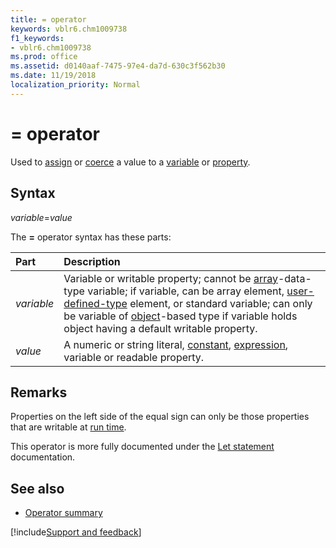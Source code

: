 ```yaml
---
title: = operator
keywords: vblr6.chm1009738
f1_keywords:
- vblr6.chm1009738
ms.prod: office
ms.assetid: d0140aaf-7475-97e4-da7d-630c3f562b30
ms.date: 11/19/2018
localization_priority: Normal
---
```



# = operator

Used to [assign](../../Concepts/Getting-Started/writing-assignment-statements.md) or [coerce](../../Reference/User-Interface-Help/data-type-summary.md#assignment-statements-implicit-conversions--casts) a value to a [variable](../../Glossary/vbe-glossary.md#variable) or [property](../../Glossary/vbe-glossary.md#property).

## Syntax

_variable_=_value_

The **=** operator syntax has these parts:

|Part|Description|
|:-----|:-----|
| _variable_|Variable or writable property; cannot be [array](../../glossary/vbe-glossary.md#array)-data-type variable; if variable, can be array element, [user-defined-type](../../glossary/vbe-glossary.md#user-defined-type) element, or standard variable; can only be variable of [object](../../glossary/vbe-glossary.md#object)-based type if variable holds object having a default writable property.|
| _value_|A numeric or string literal, [constant](../../Glossary/vbe-glossary.md#constant), [expression](../../Glossary/vbe-glossary.md#expression), variable or readable property.|

## Remarks

Properties on the left side of the equal sign can only be those properties that are writable at [run time](../../Glossary/vbe-glossary.md#run-time).

This operator is more fully documented under the [Let statement](../../Reference/User-Interface-Help/let-statement.md) documentation.

## See also

- [Operator summary](operator-summary.md)

[!include[Support and feedback](~/includes/feedback-boilerplate.md)]
